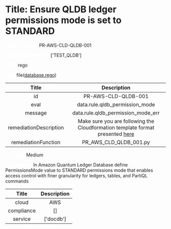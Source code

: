 



# Title: Ensure QLDB ledger permissions mode is set to STANDARD


***<font color="white">Master Test Id:</font>*** PR-AWS-CLD-QLDB-001

***<font color="white">Master Snapshot Id:</font>*** ['TEST_QLDB']

***<font color="white">type:</font>*** rego

***<font color="white">rule:</font>*** file([database.rego])  
  
  
  
  

|Title|Description|
| :---: | :---: |
|id|PR-AWS-CLD-QLDB-001|
|eval|data.rule.qldb_permission_mode|
|message|data.rule.qldb_permission_mode_err|
|remediationDescription|Make sure you are following the Cloudformation template format presented <a href='https://docs.aws.amazon.com/AWSCloudFormation/latest/UserGuide/aws-resource-qldb-ledger.html#cfn-qldb-ledger-permissionsmode' target='_blank'>here</a>|
|remediationFunction|PR_AWS_CLD_QLDB_001.py|


***<font color="white">Severity:</font>*** Medium

***<font color="white">Description:</font>*** In Amazon Quantum Ledger Database define PermissionsMode value to STANDARD permissions mode that enables access control with finer granularity for ledgers, tables, and PartiQL commands  
  
  

|Title|Description|
| :---: | :---: |
|cloud|AWS|
|compliance|[]|
|service|['docdb']|



[database.rego]: https://github.com/prancer-io/prancer-compliance-test/tree/master/aws/cloud/database.rego
